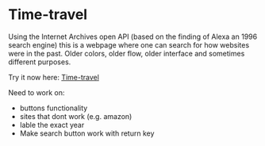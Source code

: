 # Time-travel
Using the Internet Archives open API (based on the finding of Alexa an 1996 search engine) this is a webpage where one can search for how websites were in the past. Older colors, older flow, older interface and sometimes different purposes. 

Try it now here: [Time-travel](http://oryano.github.io/Time-travel)

Need to work on:
* buttons functionality
* sites that dont work (e.g. amazon)
* lable the exact year
* Make search button work with return key
